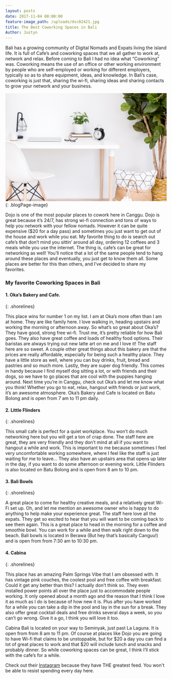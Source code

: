 ```yaml
---
layout: posts
date: 2017-11-04 00:00:00
feature-image_path: /uploads/dsc02421.jpg
title: The Best Coworking Spaces in Bali
Author: Justyn
---
```


Bali has a growing community of Digital Nomads and Expats living the island life. It is full of Cafe’s and coworking spaces that we all gather to work at, network and relax. Before coming to Bali I had no idea what “Coworking” was. Coworking means the use of an office or other working environment by people who are self-employed or working for different employers, typically so as to share equipment, ideas, and knowledge. In Bali’s case, coworking is just that, sharing the wi-fi, sharing ideas and sharing contacts to grow your network and your business.

![A laptop setup in a home from hautestock images](/uploads/versions/coworking---x----3600-2400x---.jpg){: .blogPage-image}

Dojo is one of the most popular places to cowork here in Canggu. Dojo is great because it’s 24/7, has strong wi-fi connection and tons of ways to help you network with your fellow nomads. However it can be quite expensive ($20 for a day pass) and sometimes you just want to get out of the house and work while you eat. My favorite thing to do is search out cafe’s that don’t mind you sittin’ around all day, ordering 12 coffees and 3 meals while you use the internet. The thing is, cafe’s can be great for networking as well! You’ll notice that a lot of the same people tend to hang around these places and eventually, you just get to know them all. Some places are better for this than others, and I’ve decided to share my favorites.

### My favorite Coworking Spaces in Bali

#### 1. Oka’s Bakery and Cafe.
{: .shorelines}

This place wins for number 1 on my list. I am at Oka’s more often than I am at home. They are like family here. I love walking in, heading upstairs and working the morning or afternoon away. So what’s so great about Oka’s? They have good, strong free wi-fi. Trust me, it’s pretty reliable for how Bali goes. They also have great coffee and loads of healthy food options. Their baristas are always trying out new latte art on me and I love it! The staff here are so sweet. A couple other great things about this bakery are that the prices are really affordable, especially for being such a healthy place. They have a little store as well, where you can buy drinks, fruit, bread and pastries and so much more. Lastly, they are super dog friendly. This comes in handy because I find myself dog sitting a lot, or with friends and their dogs, so we have to go places that are cool with the puppies hanging around. Next time you’re in Canggu, check out Oka’s and let me know what you think! Whether you go to eat, relax, hangout with friends or just work, it’s an awesome atmosphere. Oka’s Bakery and Cafe is located on Batu Bolong and is open from 7 am to 11 pm daily.

#### 2. Little Flinders
{: .shorelines}

This small cafe is perfect for a quiet workplace. You won’t do much networking here but you will get a ton of crap done. The staff here are great, they are very friendly and they don’t mind at all if you want to hangout a while and work. This is important to me because sometimes I feel very uncomfortable working somewhere, where I feel like the staff is just waiting for me to leave… They also have an upstairs area that opens up later in the day, if you want to do some afternoon or evening work. Little Flinders is also located on Batu Bolong and is open from 8 am to 10 pm.

#### 3. Bali Bowls
{: .shorelines}

A great place to come for healthy creative meals, and a relatively great Wi-Fi set up. Oh, and let me mention an awesome owner who is happy to do anything to help make your experience great. The staff here love all the expats. They get so excited to hear that you will want to be coming back to see them again. This is a great place to head in the morning for a coffee and smoothie bowl. You can work for a while and then walk right down to the beach. Bali bowls is located in Berawa (But hey that’s basically Canguu!) and is open from from 7:30 am to 10:30 pm.

#### 4. Cabina
{: .shorelines}

This place has an amazing Palm Springs Vibe that I am obsessed with. It has vintage pink couches, the coolest pool and free coffee with breakfast. Could it get any better than this? I actually don’t think so. They even installed power points all over the place just to accommodate people working. It only opened about a month ago and the reason that I think I love it as much as I do is because of how new it is. Plus after you have worked for a while you can take a dip in the pool and lay in the sun for a break. They also offer great cocktail deals and free drinks several days a week, so you can’t go wrong. Give it a go, I think you will love it too.

Cabina Bali is located on your way to Seminyak, just past La Laguna. It is open from from 8 am to 11 pm. Of course at places like Dojo you are going to have Wi-fi that claims to be unstoppable, but for $20 a day you can find a lot of great places to work and that $20 will include lunch and snacks and probably dinner. So while coworking spaces can be great, I think I’ll stick with the cafe’s for a while.

Check out their [ Instagram](https://www.instagram.com/cabinabali/) because they have THE greatest feed. You won't be able to resist spending every day here.